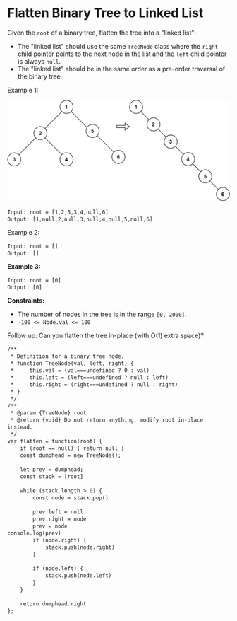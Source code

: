 #  Flatten Binary Tree to Linked List

Given the `root` of a binary tree, flatten the tree into a "linked list":

- The "linked list" should use the same `TreeNode` class where the `right` child pointer points to the next node in the list and the `left` child pointer is always `null`.
- The "linked list" should be in the same order as a pre-order traversal of the binary tree.
 

Example 1:

![alt text](flaten.jpeg "Merge two orted array")

```
Input: root = [1,2,5,3,4,null,6]
Output: [1,null,2,null,3,null,4,null,5,null,6]
```
Example 2:
```
Input: root = []
Output: []
```
**Example 3:**
```
Input: root = [0]
Output: [0]
``` 

**Constraints:**

- The number of nodes in the tree is in the range `[0, 2000]`.
- `-100 <= Node.val <= 100`
 

Follow up: Can you flatten the tree in-place (with O(1) extra space)?


```
/**
 * Definition for a binary tree node.
 * function TreeNode(val, left, right) {
 *     this.val = (val===undefined ? 0 : val)
 *     this.left = (left===undefined ? null : left)
 *     this.right = (right===undefined ? null : right)
 * }
 */
/**
 * @param {TreeNode} root
 * @return {void} Do not return anything, modify root in-place instead.
 */
var flatten = function(root) {
    if (root == null) { return null }
    const dumphead = new TreeNode();
    
    let prev = dumphead;
    const stack = [root]
    
    while (stack.length > 0) {
        const node = stack.pop()
        
        prev.left = null
        prev.right = node
        prev = node
console.log(prev)
        if (node.right) {
            stack.push(node.right)
        }
        
        if (node.left) {
            stack.push(node.left)
        }
    }
    
    return dumphead.right
};
```